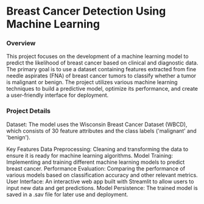 # Breast Cancer Detection Using Machine Learning
### Overview
This project focuses on the development of a machine learning model to predict the likelihood of breast cancer based on clinical and diagnostic data. The primary goal is to use a dataset containing features extracted from fine needle aspirates (FNA) of breast cancer tumors to classify whether a tumor is malignant or benign. The project utilizes various machine learning techniques to build a predictive model, optimize its performance, and create a user-friendly interface for deployment.

### Project Details

Dataset: The model uses the Wisconsin Breast Cancer Dataset (WBCD), which consists of 30 feature attributes and the class labels ('malignant' and 'benign').

Key Features
Data Preprocessing: Cleaning and transforming the data to ensure it is ready for machine learning algorithms.
Model Training: Implementing and training different machine learning models to predict breast cancer.
Performance Evaluation: Comparing the performance of various models based on classification accuracy and other relevant metrics.
User Interface: An interactive web app built with Streamlit to allow users to input new data and get predictions.
Model Persistence: The trained model is saved in a .sav file for later use and deployment.

